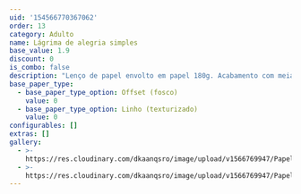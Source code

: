 ```yaml
---
uid: '154566770367062'
order: 13
category: Adulto
name: Lágrima de alegria simples
base_value: 1.9
discount: 0
is_combo: false
description: "Lenço de papel envolto em papel 180g. Acabamento com meia pérola.\r Tamanho 11cm x 6cm."
base_paper_type:
  - base_paper_type_option: Offset (fosco)
    value: 0
  - base_paper_type_option: Linho (texturizado)
    value: 0
configurables: []
extras: []
gallery:
  - >-
    https://res.cloudinary.com/dkaanqsro/image/upload/v1566769947/Papelaria%20adulto/L%C3%A1grimas_de_alegria_simples_1_ifxyoq.jpg
  - >-
    https://res.cloudinary.com/dkaanqsro/image/upload/v1566769947/Papelaria%20adulto/L%C3%A1grimas_de_alegria_simples_2_kwyqqz.jpg
---
```


